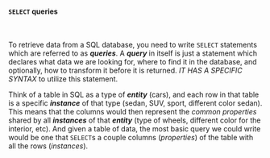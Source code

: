 #### `SELECT` queries

<br/>

To retrieve data from a SQL database, you need to write `SELECT` statements which are referred to as **_queries_**. A **_query_** in itself is just a statement which declares what data we are looking for, where to find it in the database, and optionally, how to transform it before it is returned. _IT HAS A SPECIFIC SYNTAX_ to utilize this statement.

Think of a table in SQL as a type of **_entity_** (cars), and each row in that table is a specific **_instance_** of that type (sedan, SUV, sport, different color sedan). This means that the columns would then represent the _common properties_ shared by all **_instances_** of that **_entity_** (type of wheels, different color for the interior, etc). And given a table of data, the most basic query we could write would be one that `SELECT`s a couple columns (_properties_) of the table with all the rows (_instances_).
